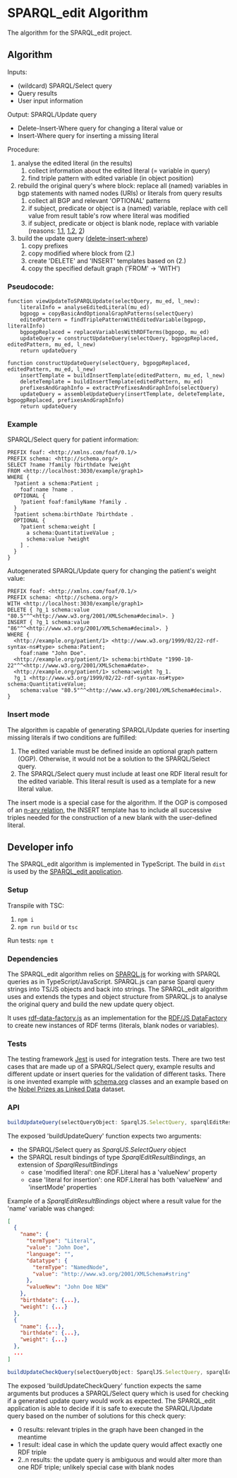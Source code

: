 # SPARQL_edit Algorithm

The algorithm for the SPARQL_edit project.


## Algorithm

Inputs:
* (wildcard) SPARQL/Select query
* Query results
* User input information

Output: SPARQL/Update query
* Delete-Insert-Where query for changing a literal value or
* Insert-Where query for inserting a missing literal

Procedure:
1. analyse the edited literal (in the results)
    1. collect information about the edited literal (= variable in query)
    2. find triple pattern with edited variable (in object position)
2. rebuild the original query's where block: replace all (named) variables in bgp statements with named nodes (URIs) or literals from query results
    1. collect all BGP and relevant 'OPTIONAL' patterns
    2. if subject, predicate or object is a (named) variable, replace with cell value from result table's row where literal was modified
    3. if subject, predicate or object is blank node, replace with variable (reasons: [1.1](https://www.w3.org/TR/2013/REC-sparql11-query-20130321/#BlankNodesInResults), [1.2](https://www.w3.org/TR/2013/REC-sparql11-query-20130321/#BGPsparqlBNodes), [2](https://www.w3.org/TR/2013/REC-sparql11-query-20130321/#grammarBNodes))
3. build the update query ([delete-insert-where](https://www.w3.org/TR/sparql11-update/#deleteInsert))
    1. copy prefixes
    2. copy modified where block from (2.)
    3. create 'DELETE' and 'INSERT' templates based on (2.)
    4. copy the specified default graph ('FROM' -> 'WITH')

### Pseudocode:
```
function viewUpdateToSPARQLUpdate(selectQuery, mu_ed, l_new):
	literalInfo = analyseEditedLiteral(mu_ed)
	bgpogp = copyBasicAndOptionalGraphPatterns(selectQuery)
	editedPattern = findTriplePatternWithEditedVariable(bgpogp, literalInfo)
	bgpogpReplaced = replaceVariablesWithRDFTerms(bgpogp, mu_ed)
	updateQuery = constructUpdateQuery(selectQuery, bgpogpReplaced, editedPattern, mu_ed, l_new)
	return updateQuery

function constructUpdateQuery(selectQuery, bgpogpReplaced, editedPattern, mu_ed, l_new)
	insertTemplate = buildInsertTemplate(editedPattern, mu_ed, l_new)
	deleteTemplate = buildInsertTemplate(editedPattern, mu_ed)
	prefixesAndGraphInfo = extractPrefixesAndGraphInfo(selectQuery)
	updateQuery = assembleUpdateQuery(insertTemplate, deleteTemplate, bgpogpReplaced, prefixesAndGraphInfo)
	return updateQuery
```

### Example
SPARQL/Select query for patient information:
```
PREFIX foaf: <http://xmlns.com/foaf/0.1/>
PREFIX schema: <http://schema.org/>
SELECT ?name ?family ?birthdate ?weight
FROM <http://localhost:3030/example/graph1>
WHERE {
  ?patient a schema:Patient ;
    foaf:name ?name .
  OPTIONAL {  
    ?patient foaf:familyName ?family . 
  }
  ?patient schema:birthDate ?birthdate .
  OPTIONAL {
    ?patient schema:weight [
      a schema:QuantitativeValue ;
      schema:value ?weight
    ] .
  }
}
```
Autogenerated SPARQL/Update query for changing the patient's weight value:
```
PREFIX foaf: <http://xmlns.com/foaf/0.1/>
PREFIX schema: <http://schema.org/>
WITH <http://localhost:3030/example/graph1>
DELETE { ?g_1 schema:value "80.5"^^<http://www.w3.org/2001/XMLSchema#decimal>. }
INSERT { ?g_1 schema:value "86"^^<http://www.w3.org/2001/XMLSchema#decimal>. }
WHERE {
  <http://example.org/patient/1> <http://www.w3.org/1999/02/22-rdf-syntax-ns#type> schema:Patient;
    foaf:name "John Doe".
  <http://example.org/patient/1> schema:birthDate "1990-10-22"^^<http://www.w3.org/2001/XMLSchema#date>.
  <http://example.org/patient/1> schema:weight ?g_1.
  ?g_1 <http://www.w3.org/1999/02/22-rdf-syntax-ns#type> schema:QuantitativeValue;
    schema:value "80.5"^^<http://www.w3.org/2001/XMLSchema#decimal>.
}
```

### Insert mode

The algorithm is capable of generating SPARQL/Update queries for inserting missing literals if two conditions are fulfilled:
1. The edited variable must be defined inside an optional graph pattern (OGP). Otherwise, it would not be a solution to the SPARQL/Select query.
2. The SPARQL/Select query must include at least one RDF literal result for the edited variable. This literal result is used as a template for a new literal value.

The insert mode is a special case for the algorithm. If the OGP is composed of an [n-ary relation](https://www.w3.org/TR/2006/NOTE-swbp-n-aryRelations-20060412/), the INSERT template has to include all successive triples needed for the construction of a new blank with the user-defined literal.


## Developer info

The SPARQL_edit algorithm is implemented in TypeScript. The build in `dist` is used by the [SPARQL_edit application](../app/README.md).

### Setup

Transpile with TSC: 
1. `npm i`
2. `npm run build` or `tsc`

Run tests: `npm t`

### Dependencies

The SPARQL_edit algorithm relies on [SPARQL.js](https://github.com/RubenVerborgh/SPARQL.js) for working with SPARQL queries as in TypeScript/JavaScript. SPARQL.js can parse Sparql query strings into TS/JS objects and back into strings. The SPARQL_edit algorithm uses and extends the types and object structure from SPARQL.js to analyse the original query and build the new update query object.

It uses [rdf-data-factory.js](https://github.com/rubensworks/rdf-data-factory.js) as an implementation for the [RDF/JS DataFactory](http://rdf.js.org/data-model-spec/#datafactory-interface) to create new instances of RDF terms (literals, blank nodes or variables).

### Tests

The testing framework [Jest](https://jestjs.io/) is used for integration tests. There are two test cases that are made up of a SPARQL/Select query, example results and different update or insert queries for the validation of different tasks. There is one invented example with [schema.org](https://schema.org/) classes and an example based on the [Nobel Prizes as Linked Data](https://data.nobelprize.org/specification/) dataset.

### API

```typescript
buildUpdateQuery(selectQueryObject: SparqlJS.SelectQuery, sparqlEditResultRow: SparqlEditResultBindings): SparqlJS.Update
```

The exposed 'buildUpdateQuery' function expects two arguments:
* the SPARQL/Select query as _SparqlJS.SelectQuery_ object
* the SPARQL result bindings of type _SparqlEditResultBindings_, an extension of _SparqlResultBindings_
  * case 'modified literal': one RDF.Literal has a 'valueNew' property
  * case 'literal for insertion': one RDF.Literal has both 'valueNew' and 'insertMode' properties

Example of a _SparqlEditResultBindings_ object where a result value for the 'name' variable was changed:
```json
[
  {
    "name": {
      "termType": "Literal",
      "value": "John Doe",
      "language": "",
      "datatype": {
        "termType": "NamedNode",
        "value": "http://www.w3.org/2001/XMLSchema#string"
      },
      "valueNew": "John Doe NEW"
    },
    "birthdate": {...},
    "weight": {...}
  },
  {
    "name": {...},
    "birthdate": {...},
    "weight": {...}
  },
  ...
]
```

```typescript
buildUpdateCheckQuery(selectQueryObject: SparqlJS.SelectQuery, sparqlEditResultRow: SparqlEditResultBindings): SparqlJS.SelectQuery
```

The exposed 'buildUpdateCheckQuery' function expects the same arguments but produces a SPARQL/Select query which is used for checking if a generated update query would work as expected. 
The SPARQL_edit application is able to decide if it is safe to execute the SPARQL/Update query based on the number of solutions for this check query:
* 0 results: relevant triples in the graph have been changed in the meantime
* 1 result: ideal case in which the update query would affect exactly one RDF triple
* 2..n results: the update query is ambiguous and would alter more than one RDF triple; unlikely special case with blank nodes